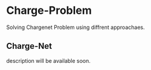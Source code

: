 # Charge-Problem

Solving Chargenet Problem using diffrent approachaes.

## Charge-Net

description will be available soon.
